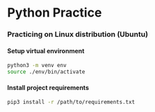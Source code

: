 # Python Practice

### Practicing on Linux distribution (Ubuntu)
#### Setup virtual environment
```bash
python3 -m venv env
source ./env/bin/activate
```

#### Install project requirements

```bash
pip3 install -r /path/to/requirements.txt
```